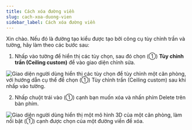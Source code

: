 ```yaml
---
title: Cách xóa đường viền
slug: cach-xoa-duong-vien
sidebar_label: Cách xóa đường viền
---
```


Xin chào. Nếu đó là đường tạo kiểu được tạo bởi công cụ tùy chỉnh trần và tường, hãy làm theo các bước sau:

1. Nhấp vào tường để hiển thị các tùy chọn, sau đó chọn (①) **Tùy chỉnh trần (Ceiling custom)** để vào giao diện chỉnh sửa.

![Giao diện người dùng hiển thị các tùy chọn để tùy chỉnh một căn phòng, với hướng dẫn cụ thể để chọn (①) Tùy chỉnh trần (Ceiling custom) sau khi nhấp vào tường.](https://storage.googleapis.com/jegavn_kb/images/95ea4bcc-6dfd-434e-b2e9-41d871d1adee.png)

2. Nhấp chuột trái vào (①) cạnh bạn muốn xóa và nhấn phím Delete trên bàn phím.

![Giao diện người dùng hiển thị một mô hình 3D của một căn phòng, làm nổi bật (①) cạnh được chọn của một đường viền để xóa.](https://storage.googleapis.com/jegavn_kb/images/1a853901-08bb-464a-b7d2-143ced87173f.png)